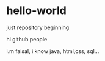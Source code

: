 # hello-world
just repository beginning

hi github people

i.m faisal, i know java, html,css, sql...
